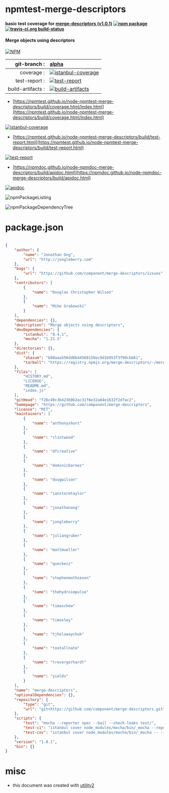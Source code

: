 # npmtest-merge-descriptors

#### basic test coverage for  [merge-descriptors (v1.0.1)](https://github.com/component/merge-descriptors)  [![npm package](https://img.shields.io/npm/v/npmtest-merge-descriptors.svg?style=flat-square)](https://www.npmjs.org/package/npmtest-merge-descriptors) [![travis-ci.org build-status](https://api.travis-ci.org/npmtest/node-npmtest-merge-descriptors.svg)](https://travis-ci.org/npmtest/node-npmtest-merge-descriptors)

#### Merge objects using descriptors

[![NPM](https://nodei.co/npm/merge-descriptors.png?downloads=true&downloadRank=true&stars=true)](https://www.npmjs.com/package/merge-descriptors)

| git-branch : | [alpha](https://github.com/npmtest/node-npmtest-merge-descriptors/tree/alpha)|
|--:|:--|
| coverage : | [![istanbul-coverage](https://npmtest.github.io/node-npmtest-merge-descriptors/build/coverage.badge.svg)](https://npmtest.github.io/node-npmtest-merge-descriptors/build/coverage.html/index.html)|
| test-report : | [![test-report](https://npmtest.github.io/node-npmtest-merge-descriptors/build/test-report.badge.svg)](https://npmtest.github.io/node-npmtest-merge-descriptors/build/test-report.html)|
| build-artifacts : | [![build-artifacts](https://npmtest.github.io/node-npmtest-merge-descriptors/glyphicons_144_folder_open.png)](https://github.com/npmtest/node-npmtest-merge-descriptors/tree/gh-pages/build)|

- [https://npmtest.github.io/node-npmtest-merge-descriptors/build/coverage.html/index.html](https://npmtest.github.io/node-npmtest-merge-descriptors/build/coverage.html/index.html)

[![istanbul-coverage](https://npmtest.github.io/node-npmtest-merge-descriptors/build/screenCapture.buildCi.browser.%252Ftmp%252Fbuild%252Fcoverage.lib.html.png)](https://npmtest.github.io/node-npmtest-merge-descriptors/build/coverage.html/index.html)

- [https://npmtest.github.io/node-npmtest-merge-descriptors/build/test-report.html](https://npmtest.github.io/node-npmtest-merge-descriptors/build/test-report.html)

[![test-report](https://npmtest.github.io/node-npmtest-merge-descriptors/build/screenCapture.buildCi.browser.%252Ftmp%252Fbuild%252Ftest-report.html.png)](https://npmtest.github.io/node-npmtest-merge-descriptors/build/test-report.html)

- [https://npmdoc.github.io/node-npmdoc-merge-descriptors/build/apidoc.html](https://npmdoc.github.io/node-npmdoc-merge-descriptors/build/apidoc.html)

[![apidoc](https://npmdoc.github.io/node-npmdoc-merge-descriptors/build/screenCapture.buildCi.browser.%252Ftmp%252Fbuild%252Fapidoc.html.png)](https://npmdoc.github.io/node-npmdoc-merge-descriptors/build/apidoc.html)

![npmPackageListing](https://npmtest.github.io/node-npmtest-merge-descriptors/build/screenCapture.npmPackageListing.svg)

![npmPackageDependencyTree](https://npmtest.github.io/node-npmtest-merge-descriptors/build/screenCapture.npmPackageDependencyTree.svg)



# package.json

```json

{
    "author": {
        "name": "Jonathan Ong",
        "url": "http://jongleberry.com"
    },
    "bugs": {
        "url": "https://github.com/component/merge-descriptors/issues"
    },
    "contributors": [
        {
            "name": "Douglas Christopher Wilson"
        },
        {
            "name": "Mike Grabowski"
        }
    ],
    "dependencies": {},
    "description": "Merge objects using descriptors",
    "devDependencies": {
        "istanbul": "0.4.1",
        "mocha": "1.21.5"
    },
    "directories": {},
    "dist": {
        "shasum": "b00aaa556dd8b44568150ec9d1b953f3f90cbb61",
        "tarball": "https://registry.npmjs.org/merge-descriptors/-/merge-descriptors-1.0.1.tgz"
    },
    "files": [
        "HISTORY.md",
        "LICENSE",
        "README.md",
        "index.js"
    ],
    "gitHead": "f26c49c3b423b0b2ac31f6e32a84e1632f2d7ac2",
    "homepage": "https://github.com/component/merge-descriptors",
    "license": "MIT",
    "maintainers": [
        {
            "name": "anthonyshort"
        },
        {
            "name": "clintwood"
        },
        {
            "name": "dfcreative"
        },
        {
            "name": "dominicbarnes"
        },
        {
            "name": "dougwilson"
        },
        {
            "name": "ianstormtaylor"
        },
        {
            "name": "jonathanong"
        },
        {
            "name": "jongleberry"
        },
        {
            "name": "juliangruber"
        },
        {
            "name": "mattmueller"
        },
        {
            "name": "queckezz"
        },
        {
            "name": "stephenmathieson"
        },
        {
            "name": "thehydroimpulse"
        },
        {
            "name": "timaschew"
        },
        {
            "name": "timoxley"
        },
        {
            "name": "tjholowaychuk"
        },
        {
            "name": "tootallnate"
        },
        {
            "name": "trevorgerhardt"
        },
        {
            "name": "yields"
        }
    ],
    "name": "merge-descriptors",
    "optionalDependencies": {},
    "repository": {
        "type": "git",
        "url": "git+https://github.com/component/merge-descriptors.git"
    },
    "scripts": {
        "test": "mocha --reporter spec --bail --check-leaks test/",
        "test-ci": "istanbul cover node_modules/mocha/bin/_mocha --report lcovonly -- --reporter spec --check-leaks test/",
        "test-cov": "istanbul cover node_modules/mocha/bin/_mocha -- --reporter dot --check-leaks test/"
    },
    "version": "1.0.1",
    "bin": {}
}
```



# misc
- this document was created with [utility2](https://github.com/kaizhu256/node-utility2)
